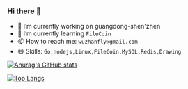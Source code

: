 ### Hi there  👋


<!-- **wuzhanfly/wuzhanfly** is a ✨ _special_ ✨ repository because its `README.md` (this file) appears on your GitHub profile.
 -->
<!-- Here are some ideas to get you started: -->

- 🔭 I’m currently working on guangdong-shen'zhen
- 🌱 I’m currently learning `FileCoin`
- 📫 How to reach me: `wuzhanfly@gmail.com`
- 😄 Skills: `Go,nodejs,Linux,FileCoin,MySQL,Redis,Drawing`


[![Anurag's GitHub stats](https://github-readme-stats.vercel.app/api?username=wuzhanfly&theme=wuzhanfly&show_icons=true)](https://github.com/wuzhanfly/github-readme-stats)

[![Top Langs](https://github-readme-stats.vercel.app/api/top-langs/?username=wuzhanfly&theme=radical&exclude_repo=rickiey.github.io&hide=html,css&layout=compact)](https://github.com/wuzhanfly/github-readme-stats)
